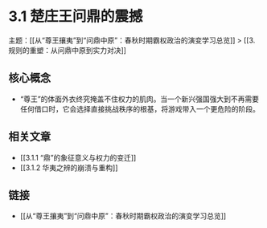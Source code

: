 # 3.1 楚庄王问鼎的震撼

主题：[[从“尊王攘夷”到“问鼎中原”：春秋时期霸权政治的演变学习总览]] > [[3. 规则的重塑：从问鼎中原到实力对决]]

## 核心概念

- “尊王”的体面外衣终究掩盖不住权力的肌肉。当一个新兴强国强大到不再需要任何借口时，它会选择直接挑战秩序的根基，将游戏带入一个更危险的阶段。

## 相关文章

- [[3.1.1 “鼎”的象征意义与权力的变迁]]
- [[3.1.2 华夷之辨的崩溃与重构]]

## 链接

- [[从“尊王攘夷”到“问鼎中原”：春秋时期霸权政治的演变学习总览]]
